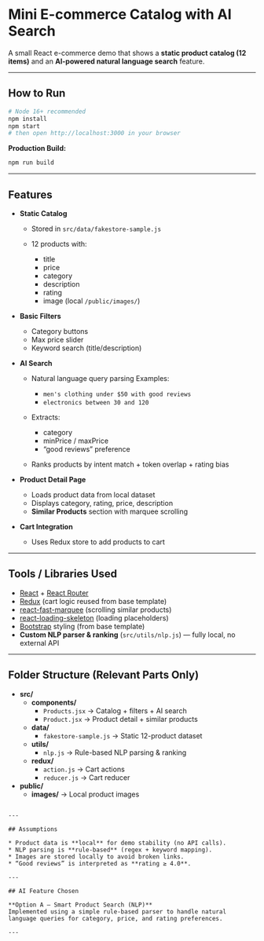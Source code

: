 # Mini E-commerce Catalog with AI Search

A small React e-commerce demo that shows a **static product catalog (12 items)** and an **AI-powered natural language search** feature.

---

## How to Run

```bash
# Node 16+ recommended
npm install
npm start
# then open http://localhost:3000 in your browser
````

**Production Build:**

```bash
npm run build
```

---

## Features

* **Static Catalog**

  * Stored in `src/data/fakestore-sample.js`
  * 12 products with:

    * title
    * price
    * category
    * description
    * rating
    * image (local `/public/images/`)

* **Basic Filters**

  * Category buttons
  * Max price slider
  * Keyword search (title/description)

* **AI Search**

  * Natural language query parsing
    Examples:

    * `men's clothing under $50 with good reviews`
    * `electronics between 30 and 120`
  * Extracts:

    * category
    * minPrice / maxPrice
    * “good reviews” preference
  * Ranks products by intent match + token overlap + rating bias

* **Product Detail Page**

  * Loads product data from local dataset
  * Displays category, rating, price, description
  * **Similar Products** section with marquee scrolling

* **Cart Integration**

  * Uses Redux store to add products to cart

---

## Tools / Libraries Used

* [React](https://react.dev/) + [React Router](https://reactrouter.com/)
* [Redux](https://redux.js.org/) (cart logic reused from base template)
* [react-fast-marquee](https://www.npmjs.com/package/react-fast-marquee) (scrolling similar products)
* [react-loading-skeleton](https://www.npmjs.com/package/react-loading-skeleton) (loading placeholders)
* [Bootstrap](https://getbootstrap.com/) styling (from base template)
* **Custom NLP parser & ranking** (`src/utils/nlp.js`) — fully local, no external API

---

## Folder Structure (Relevant Parts Only)

- **src/**
  - **components/**
    - `Products.jsx` → Catalog + filters + AI search
    - `Product.jsx` → Product detail + similar products
  - **data/**
    - `fakestore-sample.js` → Static 12-product dataset
  - **utils/**
    - `nlp.js` → Rule-based NLP parsing & ranking
  - **redux/**
    - `action.js` → Cart actions
    - `reducer.js` → Cart reducer
- **public/**
  - **images/** → Local product images
```

---

## Assumptions

* Product data is **local** for demo stability (no API calls).
* NLP parsing is **rule-based** (regex + keyword mapping).
* Images are stored locally to avoid broken links.
* “Good reviews” is interpreted as **rating ≥ 4.0**.

---

## AI Feature Chosen

**Option A – Smart Product Search (NLP)**
Implemented using a simple rule-based parser to handle natural language queries for category, price, and rating preferences.

---

